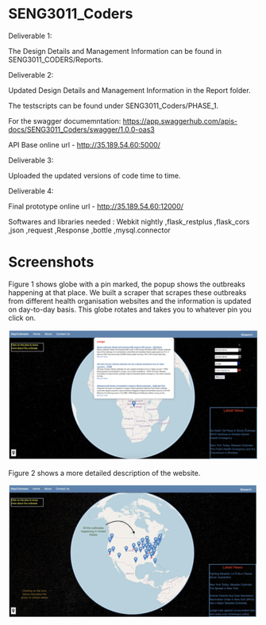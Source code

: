 # SENG3011_Coders

Deliverable 1:

The Design Details and Management Information can be found in SENG3011_CODERS/Reports.

Deliverable 2:

Updated Design Details and Management Information in the Report folder.

The testscripts can be found under SENG3011_Coders/PHASE_1.

For the swagger documemntation:
https://app.swaggerhub.com/apis-docs/SENG3011_Coders/swagger/1.0.0-oas3

API Base online url - http://35.189.54.60:5000/

Deliverable 3:

Uploaded the updated versions of code time to time.

Deliverable 4:

Final prototype online url - http://35.189.54.60:12000/

Softwares and libraries needed :
Webkit nightly
,flask_restplus
,flask_cors
,json
,request
,Response
,bottle
,mysql.connector

# Screenshots

Figure 1 shows globe with a pin marked, the popup shows the outbreaks happening at that place. We built a scraper that scrapes these outbreaks from different health organisation websites and the information is updated on day-to-day basis. This globe rotates and takes you to whatever pin you click on. 

![Image description](https://github.com/bhawnakundu/Seng3011/blob/master/Screen%20Shot%202020-05-22%20at%201.37.25%20pm.png)

Figure 2 shows a more detailed description of the website.

![Image description](https://github.com/bhawnakundu/Seng3011/blob/master/Screen%20Shot%202020-05-22%20at%201.37.53%20pm.png)


